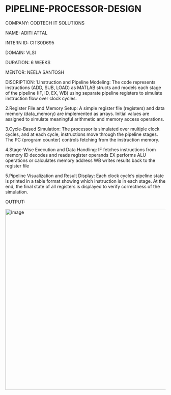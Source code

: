 # PIPELINE-PROCESSOR-DESIGN

COMPANY: CODTECH IT SOLUTIONS

NAME: ADITI ATTAL

INTERN ID: CITS0D695

DOMAIN: VLSI

DURATION: 6 WEEKS

MENTOR: NEELA SANTOSH

DISCRIPTION:
1.Instruction and Pipeline Modeling:
The code represents instructions (ADD, SUB, LOAD) as MATLAB structs and models each stage of the pipeline (IF, ID, EX, WB) using separate pipeline registers to simulate instruction flow over clock cycles.

2.Register File and Memory Setup:
A simple register file (registers) and data memory (data_memory) are implemented as arrays. Initial values are assigned to simulate meaningful arithmetic and memory access operations.

3.Cycle-Based Simulation:
The processor is simulated over multiple clock cycles, and at each cycle, instructions move through the pipeline stages. The PC (program counter) controls fetching from the instruction memory.

4.Stage-Wise Execution and Data Handling:
IF fetches instructions from memory
ID decodes and reads register operands
EX performs ALU operations or calculates memory address
WB writes results back to the register file

5.Pipeline Visualization and Result Display:
Each clock cycle’s pipeline state is printed in a table format showing which instruction is in each stage. At the end, the final state of all registers is displayed to verify correctness of the simulation.

OUTPUT:

<img width="1221" height="569" alt="Image" src="https://github.com/user-attachments/assets/73942e9d-eac9-44c1-a162-9a8836157bc3" />

